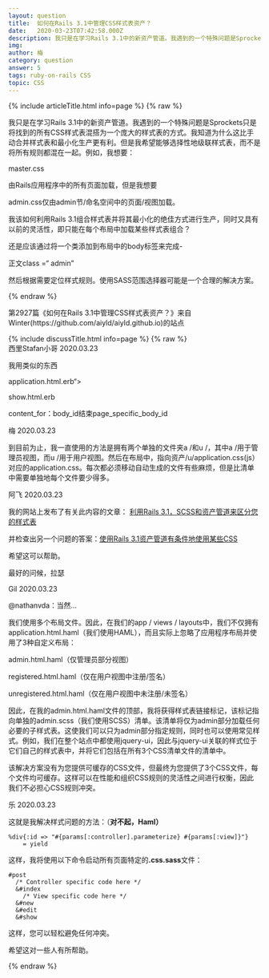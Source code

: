 ```yaml
---
layout: question
title:  如何在Rails 3.1中管理CSS样式表资产？
date:   2020-03-23T07:42:58.000Z
description: 我只是在学习Rails 3.1中的新资产管道。我遇到的一个特殊问题是Sprockets只是将找到的所有CSS样式表混搭为一个庞大的样式表的方式。我知道为什...
img: 
author: 梅
category: question
answer: 5
tags: ruby-on-rails CSS
topic: CSS
---
```

<div class="article-root">
  <div class="article">
    {% include articleTitle.html info=page %}
    {% raw %}
    <div class="article-content"><p><font style="vertical-align: inherit;"><font style="vertical-align: inherit;">我只是在学习Rails 3.1中的新资产管道。</font><font style="vertical-align: inherit;">我遇到的一个特殊问题是Sprockets只是将找到的所有CSS样式表混搭为一个庞大的样式表的方式。</font><font style="vertical-align: inherit;">我知道为什么这比手动合并样式表和最小化生产更有利。</font><font style="vertical-align: inherit;">但是我希望能够选择性地级联样式表，而不是将所有规则都混在一起。</font><font style="vertical-align: inherit;">例如，我想要：</font></font></p>

<p><font style="vertical-align: inherit;"><font style="vertical-align: inherit;">master.css</font></font></p>

<p><font style="vertical-align: inherit;"><font style="vertical-align: inherit;">由Rails应用程序中的所有页面加载，但是我想要</font></font></p>

<p><font style="vertical-align: inherit;"><font style="vertical-align: inherit;">admin.css仅由admin节/命名空间中的页面/视图加载。</font></font></p>

<p><font style="vertical-align: inherit;"><font style="vertical-align: inherit;">我该如何利用Rails 3.1组合样式表并将其最小化的绝佳方式进行生产，同时又具有以前的灵活性，即只能在每个布局中加载某些样式表组合？</font></font></p>

<p><font style="vertical-align: inherit;"><font style="vertical-align: inherit;">还是应该通过将一个类添加到布局中的body标签来完成-</font></font></p>

<p><font style="vertical-align: inherit;"><font style="vertical-align: inherit;">正文class =“ admin”</font></font></p>

<p><font style="vertical-align: inherit;"><font style="vertical-align: inherit;">然后根据需要定位样式规则。</font><font style="vertical-align: inherit;">使用SASS范围选择器可能是一个合理的解决方案。</font></font></p></div>
    {% endraw %}
  </div>
  <p class="winter_mark">第2927篇《如何在Rails 3.1中管理CSS样式表资产？》来自Winter(https://github.com/aiyld/aiyld.github.io)的站点</p>
  <div class="discuss-wrapper">
    {% include discussTitle.html info=page %}
    {% raw %}
    <div class="discuss-item">
        <div class="discuss-parent">
          <div class="discuss-meta">
            <span class="discuss-user">西里Stafan小哥</span>
            <span class="discuss-time">2020.03.23</span>
          </div>
          <div class="discuss-comment"><p><font style="vertical-align: inherit;"><font style="vertical-align: inherit;">我用类似的东西</font></font></p>

<p><font style="vertical-align: inherit;"><font style="vertical-align: inherit;">application.html.erb“&gt;</font></font></p>

<p><font style="vertical-align: inherit;"><font style="vertical-align: inherit;">show.html.erb</font></font></p>

<p><font style="vertical-align: inherit;"><font style="vertical-align: inherit;">content_for：body_id结束page_specific_body_id</font></font></p></div>
        </div></div><div class="discuss-item">
        <div class="discuss-parent">
          <div class="discuss-meta">
            <span class="discuss-user">梅</span>
            <span class="discuss-time">2020.03.23</span>
          </div>
          <div class="discuss-comment"><p><font style="vertical-align: inherit;"><font style="vertical-align: inherit;">到目前为止，我一直使用的方法是拥有两个单独的文件夹a /和u /，其中a /用于管理员视图，而u /用于用户视图。</font><font style="vertical-align: inherit;">然后在布局中，指向资产/u/application.css(js）对应的application.css。</font><font style="vertical-align: inherit;">每次都必须移动自动生成的文件有些麻烦，但是比清单中需要单独地每个文件要少得多。</font></font></p></div>
        </div></div><div class="discuss-item">
        <div class="discuss-parent">
          <div class="discuss-meta">
            <span class="discuss-user">阿飞</span>
            <span class="discuss-time">2020.03.23</span>
          </div>
          <div class="discuss-comment"><p><font style="vertical-align: inherit;"><font style="vertical-align: inherit;">我的网站上发布了有关此内容的文章：
 </font></font><a href="http://lassebunk.dk/2011/09/04/leveraging-rails-3-1-scss-and-the-assets-pipeline/" rel="nofollow noreferrer"><font style="vertical-align: inherit;"><font style="vertical-align: inherit;">利用Rails 3.1，SCSS和资产管道来区分您的样式表</font></font></a></p>

<p><font style="vertical-align: inherit;"><font style="vertical-align: inherit;">并检查出另一个问题的答案：</font></font><a href="https://stackoverflow.com/questions/7134034/using-rails-3-1-assets-pipeline-to-conditionally-use-certain-css/7273333#7273333"><font style="vertical-align: inherit;"><font style="vertical-align: inherit;">使用Rails 3.1资产管道有条件地使用某些CSS</font></font></a></p>

<p><font style="vertical-align: inherit;"><font style="vertical-align: inherit;">希望这可以帮助。</font></font></p>

<p><font style="vertical-align: inherit;"><font style="vertical-align: inherit;">最好的问候，拉瑟</font></font></p></div>
        </div></div><div class="discuss-item">
        <div class="discuss-parent">
          <div class="discuss-meta">
            <span class="discuss-user">Gil</span>
            <span class="discuss-time">2020.03.23</span>
          </div>
          <div class="discuss-comment"><p><font style="vertical-align: inherit;"><font style="vertical-align: inherit;">@nathanvda：当然...</font></font></p>

<p><font style="vertical-align: inherit;"><font style="vertical-align: inherit;">我们使用多个布局文件。</font><font style="vertical-align: inherit;">因此，在我们的app / views / layouts中，我们不仅拥有application.html.haml（我们使用HAML），而且实际上忽略了应用程序布局并使用了3种自定义布局：</font></font></p>

<p><font style="vertical-align: inherit;"><font style="vertical-align: inherit;">admin.html.haml（仅管理员部分视图）</font></font></p>

<p><font style="vertical-align: inherit;"><font style="vertical-align: inherit;">registered.html.haml（仅在用户视图中注册/签名）</font></font></p>

<p><font style="vertical-align: inherit;"><font style="vertical-align: inherit;">unregistered.html.haml（仅在用户视图中未注册/未签名）</font></font></p>

<p><font style="vertical-align: inherit;"><font style="vertical-align: inherit;">因此，在我的admin.html.haml文件的顶部，我将获得样式表链接标记，该标记指向单独的admin.scss（我们使用SCSS）清单。</font><font style="vertical-align: inherit;">该清单将仅为admin部分加载任何必要的子样式表。</font><font style="vertical-align: inherit;">这使我们可以只为admin部分指定规则，同时也可以使用常见样式。</font><font style="vertical-align: inherit;">例如，我们在整个站点中都使用jquery-ui，因此与jquery-ui关联的样式位于它们自己的样式表中，并将它们包括在所有3个CSS清单文件的清单中。</font></font></p>

<p><font style="vertical-align: inherit;"><font style="vertical-align: inherit;">该解决方案没有为您提供可缓存的CSS文件，但最终为您提供了3个CSS文件，每个文件均可缓存。</font><font style="vertical-align: inherit;">这样可以在性能和组织CSS规则的灵活性之间进行权衡，因此我们不必担心CSS规则冲突。</font></font></p></div>
        </div></div><div class="discuss-item">
        <div class="discuss-parent">
          <div class="discuss-meta">
            <span class="discuss-user">乐</span>
            <span class="discuss-time">2020.03.23</span>
          </div>
          <div class="discuss-comment"><p><font style="vertical-align: inherit;"><font style="vertical-align: inherit;">这就是我解决样式问题的方法：（</font></font><strong><font style="vertical-align: inherit;"><font style="vertical-align: inherit;">对不起，Haml）</font></font></strong></p>

<pre><code>%div{:id =&gt; "#{params[:controller].parameterize} #{params[:view]}"}<font></font>
    = yield<font></font>
</code></pre>

<p><font style="vertical-align: inherit;"><font style="vertical-align: inherit;">这样，我将使用以下命令启动所有页面特定的</font></font><strong><font style="vertical-align: inherit;"><font style="vertical-align: inherit;">.css.sass</font></font></strong><font style="vertical-align: inherit;"><font style="vertical-align: inherit;">文件：</font></font></p>

<pre><code>#post<font></font>
  /* Controller specific code here */<font></font>
  &amp;#index<font></font>
    /* View specific code here */<font></font>
  &amp;#new<font></font>
  &amp;#edit<font></font>
  &amp;#show<font></font>
</code></pre>

<p><font style="vertical-align: inherit;"><font style="vertical-align: inherit;">这样，您可以轻松避免任何冲突。</font></font></p>

<p><font style="vertical-align: inherit;"><font style="vertical-align: inherit;">希望这对一些人有所帮助。</font></font></p></div>
        </div></div>
    {% endraw %}
  </div>
<div>
